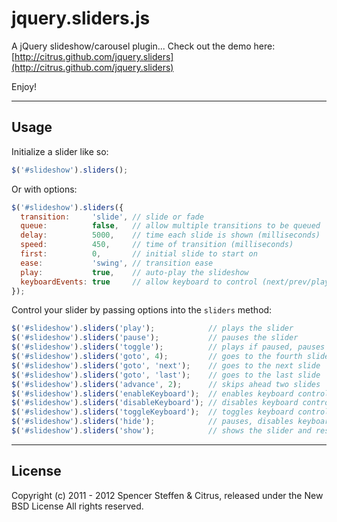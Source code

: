jquery.sliders.js
=================

A jQuery slideshow/carousel plugin... Check out the demo here: [http://citrus.github.com/jquery.sliders](http://citrus.github.com/jquery.sliders)

Enjoy!

------------------------------------------------------------------------------
Usage
------------------------------------------------------------------------------

Initialize a slider like so:

```js
$('#slideshow').sliders();
```    
    
Or with options:
    
```js
$('#slideshow').sliders({  
  transition:     'slide', // slide or fade
  queue:          false,   // allow multiple transitions to be queued
  delay:          5000,    // time each slide is shown (milliseconds)
  speed:          450,     // time of transition (milliseconds)
  first:          0,       // initial slide to start on
  ease:           'swing', // transition ease
  play:           true,    // auto-play the slideshow
  keyboardEvents: true     // allow keyboard to control (next/prev/play/pause)
});
```    


Control your slider by passing options into the `sliders` method:

```js
$('#slideshow').sliders('play');            // plays the slider
$('#slideshow').sliders('pause');           // pauses the slider
$('#slideshow').sliders('toggle');          // plays if paused, pauses if playing
$('#slideshow').sliders('goto', 4);         // goes to the fourth slide (zero index)
$('#slideshow').sliders('goto', 'next');    // goes to the next slide
$('#slideshow').sliders('goto', 'last');    // goes to the last slide
$('#slideshow').sliders('advance', 2);      // skips ahead two slides
$('#slideshow').sliders('enableKeyboard');  // enables keyboard control (arrow keys for next/prev and spacebar for play/pause)
$('#slideshow').sliders('disableKeyboard'); // disables keyboard control
$('#slideshow').sliders('toggleKeyboard');  // toggles keyboard control
$('#slideshow').sliders('hide');            // pauses, disables keyboard events then hides the slider
$('#slideshow').sliders('show');            // shows the slider and resumes playing if play option is true
```


------------------------------------------------------------------------------
License
------------------------------------------------------------------------------

Copyright (c) 2011 - 2012 Spencer Steffen & Citrus, released under the New BSD License All rights reserved.
